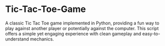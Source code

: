 # Tic-Tac-Toe-Game
A classic Tic Tac Toe game implemented in Python, providing a fun way to play against another player or potentially against the computer. This script offers a simple yet engaging experience with clean gameplay and easy-to-understand mechanics.

